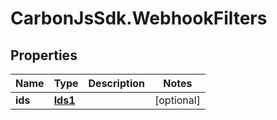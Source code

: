 # CarbonJsSdk.WebhookFilters

## Properties

Name | Type | Description | Notes
------------ | ------------- | ------------- | -------------
**ids** | [**Ids1**](Ids1.md) |  | [optional] 


